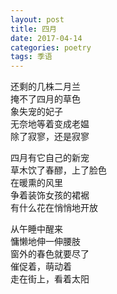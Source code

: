 ```yaml
---
layout: post
title: 四月
date: 2017-04-14
categories: poetry
tags: 季语
---
```


还剩的几株二月兰  
掩不了四月的草色  
象失宠的妃子  
无奈地等着变成老媪  
除了寂寥，还是寂寥

四月有它自己的新宠  
草木饮了春醪，上了脸色  
在暖熏的风里  
争着装饰女孩的裙裾  
有什么花在悄悄地开放

从午睡中醒来  
慵懒地伸一伸腰肢  
窗外的春色就要尽了  
催促着，萌动着  
走在街上，看着太阳
